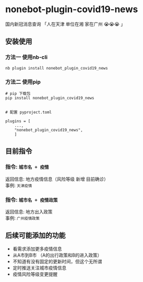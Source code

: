 # nonebot-plugin-covid19-news
国内新冠消息查询
「人在天津 单位在湘 家在广州 😭😭😭 」

## 安装使用
### 方法一 使用nb-cli
```
nb plugin install nonebot_plugin_covid19_news
```

### 方法二 使用pip
```
# pip 下载包
pip install nonebot_plugin_covid19_news


# 配置 pyproject.toml

plugins = [
    ...,
    "nonebot_plugin_covid19_news",
    ]

```


## 目前指令

### 指令: `城市名 + 疫情`
返回信息: 地方疫情信息（风险等级 新增 目前确诊）  
事例: `天津疫情` 


### 指令: `城市名 + 疫情政策`
返回信息: 地方出入政策  
事例: `广州疫情政策`



## 后续可能添加的功能
- 看需求添加更多疫情信息
- 从A市到B市 （A的出行政策和B的进入政策）
- 不知道有没有固定的更新时间，但这个无所谓
- 定时推送关注城市疫情信息
- 疫情风险等级变更提醒